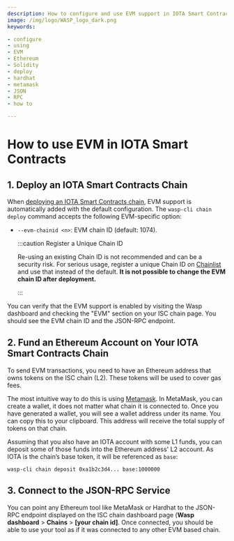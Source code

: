 ```yaml
---
description: How to configure and use EVM support in IOTA Smart Contracts.
image: /img/logo/WASP_logo_dark.png
keywords:

- configure
- using
- EVM
- Ethereum
- Solidity
- deploy
- hardhat
- metamask
- JSON
- RPC
- how to

---
```


# How to use EVM in IOTA Smart Contracts

## 1. Deploy an IOTA Smart Contracts Chain

When [deploying an IOTA Smart Contracts chain](../chains_and_nodes/setting-up-a-chain.md), EVM support is automatically
added with the default configuration. The `wasp-cli chain deploy` command accepts the following EVM-specific option:

* `--evm-chainid <n>`: EVM chain ID (default: 1074).

  :::caution Register a Unique Chain ID

  Re-using an existing Chain ID is not recommended and can be a security risk. For serious usage, register a unique
  Chain ID on [Chainlist](https://chainlist.org/) and use that instead of the default. **It is not possible to change
  the EVM chain ID after deployment.**

  :::

You can verify that the EVM support is enabled by visiting
the Wasp dashboard and checking the "EVM" section on your ISC chain page.
You should see the EVM chain ID and the JSON-RPC endpoint.

## 2. Fund an Ethereum Account on Your IOTA Smart Contracts Chain

To send EVM transactions, you need to have an Ethereum address that owns tokens on the ISC chain (L2). These tokens will
be used to cover gas fees.

The most intuitive way to do this is using [Metamask](https://metamask.io). In MetaMask, you can create a wallet, it
does not matter what chain it is connected to. Once you have generated a wallet, you will see a wallet address under its
name. You can copy this to your clipboard. This address will receive the total supply of tokens on that chain.

Assuming that you also have an IOTA account with some L1 funds, you can deposit some of those funds into the Ethereum
address' L2 account. As IOTA is the chain’s base token, it will be referenced as `base`:

```shell
wasp-cli chain deposit 0xa1b2c3d4... base:1000000
```

## 3. Connect to the JSON-RPC Service

You can point any Ethereum tool like MetaMask or Hardhat to the JSON-RPC endpoint displayed on the ISC chain dashboard
page (**Wasp dashboard** > **Chains** > **[your chain id]**. Once connected, you should be able to use your tool as if
it was connected to any other EVM based chain.

